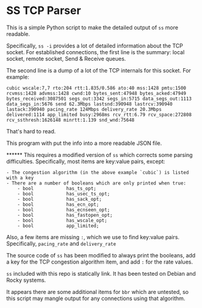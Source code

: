 # SS TCP Parser

This is a simple Python script to make the detailed output of `ss` more readable.

Specifically, `ss -i` provides a lot of detailed information about the TCP socket.  For established connections, the first line is the summary: local socket, remote socket, Send & Receive queues.  

The second line is a dump of a lot of the TCP internals for this socket.  For example:
```commandline
cubic wscale:7,7 rto:204 rtt:1.835/0.586 ato:40 mss:1428 pmtu:1500 rcvmss:1428 advmss:1428 cwnd:10 bytes_sent:47948 bytes_acked:47949 bytes_received:3087501 segs_out:3342 segs_in:5715 data_segs_out:1113 data_segs_in:5676 send 62.3Mbps lastsnd:390948 lastrcv:390940 lastack:390940 pacing_rate 124Mbps delivery_rate 20.3Mbps delivered:1114 app_limited busy:2968ms rcv_rtt:6.79 rcv_space:272808 rcv_ssthresh:1626148 minrtt:1.139 snd_wnd:75648
```

That's hard to read.

This program with put the info into a more readable JSON file.

****** This requires a modified version of `ss` which corrects some parsing difficulties.  Specifically, most items are key:value pairs, except:

    - The congestion algorithm (in the above example `cubic`) is listed with a key
    - There are a number of booleans which are only printed when true:
        - bool            has_ts_opt;  
        - bool            has_usec_ts_opt;  
        - bool            has_sack_opt;  
        - bool            has_ecn_opt;  
        - bool            has_ecnseen_opt;  
        - bool            has_fastopen_opt;  
        - bool            has_wscale_opt;  
        - bool            app_limited;

Also, a few items are missing `:`, which we use to find key:value pairs.  Specifically, `pacing_rate` and `delivery_rate`

The source code of `ss` has been modified to always print the booleans, add a key for the TCP congestion algorithm item, and add `:` for the rate values.

`ss` included with this repo is statically link.  It has been tested on Debian and Rocky systems.

It appears there are some additional items for `bbr` which are untested, so this script may mangle output for any connections using that algorithm.
